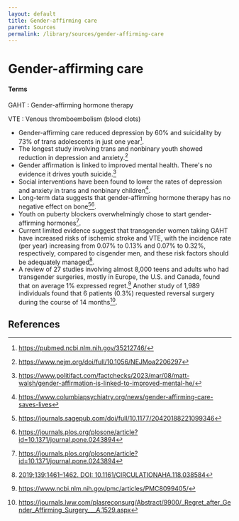 ```yaml
---
layout: default
title: Gender-affirming care
parent: Sources
permalink: /library/sources/gender-affirming-care
---
```


# Gender-affirming care

#### Terms
GAHT
: Gender-affirming hormone therapy

VTE
: Venous thromboembolism (blood clots)

* Gender-affirming care reduced depression by 60% and suicidality by 73% of trans adolescents in just one year[^1].
* The longest study involving trans and nonbinary youth showed reduction in depression and anxiety.[^2]
* Gender affirmation is linked to improved mental health. There's no evidence it drives youth suicide.[^3]
* Social interventions have been found to lower the rates of depression and anxiety in trans and nonbinary
children[^4].
* Long-term data suggests that gender-affirming hormone therapy has no negative effect on bone[^5][^6].
* Youth on puberty blockers overwhelmingly chose to start gender-affirming hormones[^6].
* Current limited evidence suggest that transgender women taking GAHT have increased risks of ischemic stroke and VTE,
  with the incidence rate (per year) increasing from 0.07% to 0.13% and 0.07% to 0.32%, respectively, compared to cisgender men,
  and these risk factors should be adequately managed[^7].
* A review of 27 studies involving almost 8,000 teens and adults who had transgender surgeries, mostly in
  Europe, the U.S. and Canada, found that on average 1% expressed regret.[^8] Another study of 1,989
  individuals found that 6 patients (0.3%) requested reversal surgery during the course of 14 months[^9].

## References
[^1]: <https://pubmed.ncbi.nlm.nih.gov/35212746/>
[^2]: <https://www.nejm.org/doi/full/10.1056/NEJMoa2206297>
[^3]: <https://www.politifact.com/factchecks/2023/mar/08/matt-walsh/gender-affirmation-is-linked-to-improved-mental-he/>
[^4]: <https://www.columbiapsychiatry.org/news/gender-affirming-care-saves-lives>
[^5]: <https://journals.sagepub.com/doi/full/10.1177/20420188221099346>
[^6]: <https://journals.plos.org/plosone/article?id=10.1371/journal.pone.0243894>
[^7]: [2019;139:1461–1462. DOI: 10.1161/CIRCULATIONAHA.118.038584](https://www.ahajournals.org/doi/pdf/10.1161/CIRCULATIONAHA.118.038584)
[^8]: <https://www.ncbi.nlm.nih.gov/pmc/articles/PMC8099405/>
[^9]: <https://journals.lww.com/plasreconsurg/Abstract/9900/_Regret_after_Gender_Affirming_Surgery___A.1529.aspx>
